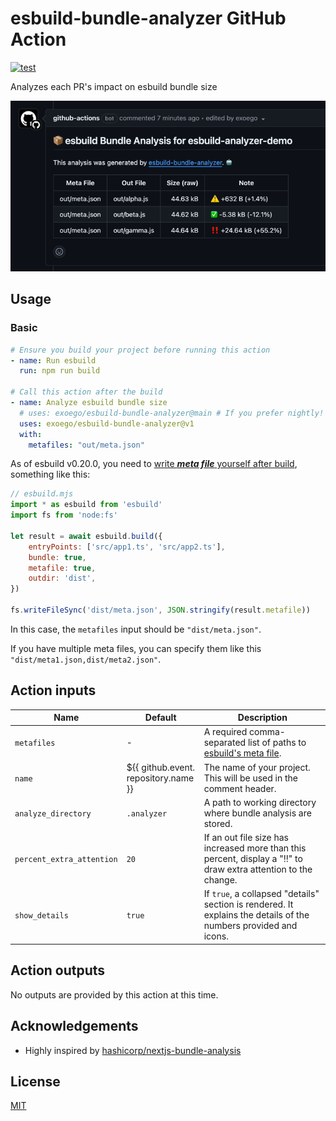 # esbuild-bundle-analyzer GitHub Action

[![test](https://github.com/exoego/esbuild-bundle-analyzer/actions/workflows/ci.yml/badge.svg)](https://github.com/exoego/esbuild-bundle-analyzer/actions/workflows/ci.yml)

Analyzes each PR's impact on esbuild bundle size

![comment-example](/doc/comment.png "Comment Example")

## Usage

### Basic

```yaml
# Ensure you build your project before running this action
- name: Run esbuild
  run: npm run build

# Call this action after the build
- name: Analyze esbuild bundle size
  # uses: exoego/esbuild-bundle-analyzer@main # If you prefer nightly!
  uses: exoego/esbuild-bundle-analyzer@v1
  with:
    metafiles: "out/meta.json"
```

As of esbuild v0.20.0, you need to [write
***meta file*** yourself after build](https://esbuild.github.io/api/#metafile), something like this:

```javascript
// esbuild.mjs
import * as esbuild from 'esbuild'
import fs from 'node:fs'

let result = await esbuild.build({
    entryPoints: ['src/app1.ts', 'src/app2.ts'],
    bundle: true,
    metafile: true,
    outdir: 'dist',
})

fs.writeFileSync('dist/meta.json', JSON.stringify(result.metafile))
```

In this case, the `metafiles` input should be `"dist/meta.json"`.

If you have multiple meta files, you can specify them like this `"dist/meta1.json,dist/meta2.json"`.

## Action inputs

| Name                      | Default                               | Description                                                                                                      |
|---------------------------|---------------------------------------|------------------------------------------------------------------------------------------------------------------|
| `metafiles`               | -                                     | A required comma-separated list of paths to [esbuild's meta file]([https://esbuild.github.io/api/#metafile]).    |
| `name`                    | ${{ github.event.<br>repository.name }} | The name of your project. This will be used in the comment header.                                               |
| `analyze_directory`       | `.analyzer`                           | A path to working directory where bundle analysis are stored.                                                    |
| `percent_extra_attention` | `20`                                  | If an out file size has increased more than this percent, display a "‼️" to draw extra attention to the change.  |
| `show_details`            | `true`                                | If `true`, a collapsed "details" section is rendered. It explains the details of the numbers provided and icons. |

## Action outputs

No outputs are provided by this action at this time.

## Acknowledgements

- Highly inspired by [hashicorp/nextjs-bundle-analysis](https://github.com/hashicorp/nextjs-bundle-analysis)

## License

[MIT](LICENSE)
